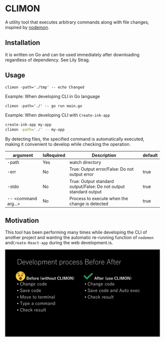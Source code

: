 CLIMON
======

A utility tool that executes arbitrary commands along with file changes, inspired by [nodemon](https://github.com/remy/nodemon).

Installation
------------

It is written on Go and can be used immediately after downloading regardless of dependency.
See Lily Strag.

Usage
-----

```shell
climon -path='./tmp' -- echo Changed
```

Example: When developing CLI in Go language

```shell
climon -path='./' -- go run main.go
```

Example: When developing CLI with `Create-ink-app`

```bash
create-ink-app my-app
climon -path='./' -- my-app
```

By detecting files, the specified command is automatically executed, making it convenient to develop while checking the operation.

| argument              | IsRequired | Description                                                       | default |
| --------------------- | ---------- | ----------------------------------------------------------------- | ------- |
| -path                 | Yes        | watch directory                                                   |         |
| -err                  | No         | True: Output error/False: Do not output error                     | true    |
| -stdo                 | No         | True: Output standard output/False: Do not output standard output | true    |
| -- \<command arg...\> | No         | Process to execute when the change is detected                    | true    |

Motivation
-------

This tool has been performing many times while developing the CLI of another project and wanting the automatic re-running function of `nodemon` and`Create-React-app` during the web development.is.

![Comparison between using Climon and not using it.It claims that using Climon will reduce the number of operations and make it convenient.](./Development-process-Before-After.png)
